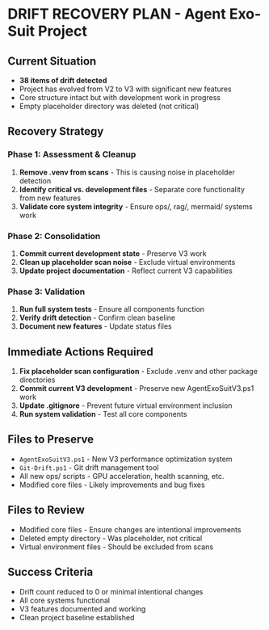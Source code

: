 # DRIFT RECOVERY PLAN - Agent Exo-Suit Project

## Current Situation
- **38 items of drift detected**
- Project has evolved from V2 to V3 with significant new features
- Core structure intact but with development work in progress
- Empty placeholder directory was deleted (not critical)

## Recovery Strategy

### Phase 1: Assessment & Cleanup
1. **Remove .venv from scans** - This is causing noise in placeholder detection
2. **Identify critical vs. development files** - Separate core functionality from new features
3. **Validate core system integrity** - Ensure ops/, rag/, mermaid/ systems work

### Phase 2: Consolidation
1. **Commit current development state** - Preserve V3 work
2. **Clean up placeholder scan noise** - Exclude virtual environments
3. **Update project documentation** - Reflect current V3 capabilities

### Phase 3: Validation
1. **Run full system tests** - Ensure all components function
2. **Verify drift detection** - Confirm clean baseline
3. **Document new features** - Update status files

## Immediate Actions Required

1. **Fix placeholder scan configuration** - Exclude .venv and other package directories
2. **Commit current V3 development** - Preserve new AgentExoSuitV3.ps1 work
3. **Update .gitignore** - Prevent future virtual environment inclusion
4. **Run system validation** - Test all core components

## Files to Preserve
- `AgentExoSuitV3.ps1` - New V3 performance optimization system
- `Git-Drift.ps1` - Git drift management tool
- All new ops/ scripts - GPU acceleration, health scanning, etc.
- Modified core files - Likely improvements and bug fixes

## Files to Review
- Modified core files - Ensure changes are intentional improvements
- Deleted empty directory - Was placeholder, not critical
- Virtual environment files - Should be excluded from scans

## Success Criteria
- Drift count reduced to 0 or minimal intentional changes
- All core systems functional
- V3 features documented and working
- Clean project baseline established
